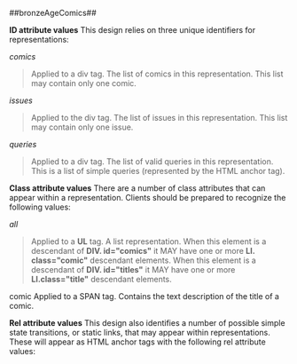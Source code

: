 ##bronzeAgeComics##


**ID attribute values** 
This design relies on three unique identifiers for representations: 

*comics* 
>Applied to a div tag. The list of comics in this representation. This list may contain only one comic.

*issues*
>Applied to the div tag. The list of issues in this representation. This list may contain only one issue.

*queries*
>Applied to a div tag. The list of valid queries in this representation. This is a list of simple queries (represented by the HTML anchor tag).



**Class attribute values** 
There are a number of class attributes that can appear within a representation. Clients should be prepared to recognize the following values: 

*all* 
>Applied to a **UL** tag. A list representation. When this element is a descendant of **DIV. id="comics"** it MAY have one or more **LI. class="comic"** descendant elements. When this element is a descendant of **DIV. id="titles"** it MAY have one or more **LI.class="title"** descendant elements. 

comic
Applied to a SPAN  tag. Contains the text description of the title of a comic.


**Rel attribute values**
This design also identifies a number of possible simple state transitions, or static links, that may appear within representations. 
These will appear as HTML anchor tags with the following rel attribute values:
